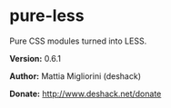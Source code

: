pure-less
=========

Pure CSS modules turned into LESS.

**Version:** 0.6.1

**Author:** Mattia Migliorini (deshack)

**Donate:** http://www.deshack.net/donate

